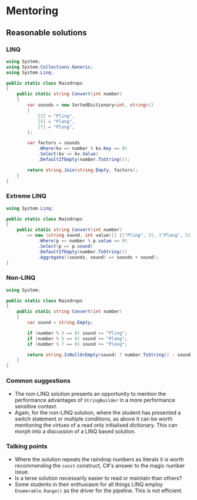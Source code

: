 # Mentoring

## Reasonable solutions
### LINQ

```csharp
using System;
using System.Collections.Generic;
using System.Linq;

public static class Raindrops
{
    public static string Convert(int number)
    {
        var sounds = new SortedDictionary<int, string>()
        {
            [3] = "Pling",
            [5] = "Plang",
            [7] = "Plong",
        };

        var factors = sounds
            .Where(kv => number % kv.Key == 0)
            .Select(kv => kv.Value)
            .DefaultIfEmpty(number.ToString());

        return string.Join(string.Empty, factors);
    }
}
```

### Extreme LINQ
```csharp
using System.Linq;

public static class Raindrops
{
    public static string Convert(int number)
        => new (string sound, int value)[] {("Pling", 3), ("Plang", 5), ("Plong", 7)}
            .Where(p => number % p.value == 0)
            .Select(p => p.sound)
            .DefaultIfEmpty(number.ToString())
            .Aggregate((sounds, sound) => sounds + sound);
}
```
### Non-LINQ
```csharp
using System;

public static class Raindrops
{
    public static string Convert(int number)
    {
        var sound = string.Empty;

        if (number % 3 == 0) sound += "Pling";
        if (number % 5 == 0) sound += "Plang";
        if (number % 7 == 0) sound += "Plong";

        return string.IsNullOrEmpty(sound) ? number.ToString() : sound;
    }
}
```

### Common suggestions

- The non-LINQ solution presents an opportunity to mention the performance
advantages of `StringBuilder` in a more performance sensitive context.
- Again, for the non-LINQ solution, where the student has presented a switch
statement or multiple conditions, as above it can be worth mentioning the
virtues of a read only initialised dictionary.  This can morph into a 
discussion of a LINQ based solution.

### Talking points

- Where the solution repeats the raindrop numbers as literals it is worth
recommending the `const` construct, C#'s answer to the magic number issue.
- Is a terse solution necessarily easier to read or maintain than others?
- Some students in their enthusiasm for all things LINQ employ `Enumerable.Range()`
as the driver for the pipeline.  This is not efficient.
